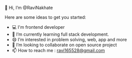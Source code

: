 👋 Hi, I’m @RaviNakhate

Here are some ideas to get you started:
- 💻 I'm frontend developer
- 🌱 I’m currently learning full stack development.
- 😄 I’m interested in problem solving, web, app and more
- 💞️ I’m looking to collaborate on open source project 
- 📫 How to reach me : ravi165528@gmail.com
